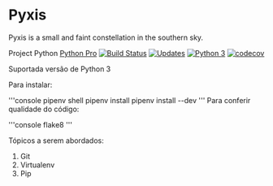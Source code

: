 # Pyxis
Pyxis is a small and faint constellation in the southern sky.


Project Python [Python Pro](http://python.pro.br)
[![Build Status](https://travis-ci.org/jr1os/Pyxis.svg?branch=master)](https://travis-ci.org/jr1os/Pyxis)
[![Updates](https://pyup.io/repos/github/jr1os/Pyxis/shield.svg)](https://pyup.io/repos/github/jr1os/Pyxis/)
[![Python 3](https://pyup.io/repos/github/jr1os/Pyxis/python-3-shield.svg)](https://pyup.io/repos/github/jr1os/Pyxis/)
[![codecov](https://codecov.io/gh/jr1os/Pyxis/branch/master/graph/badge.svg)](https://codecov.io/gh/jr1os/Pyxis)



Suportada versão de Python 3

Para instalar:

'''console
pipenv shell
pipenv install
pipenv install --dev 
'''
Para conferir qualidade do código:

'''console
flake8
'''

Tópicos a serem abordados:
1. Git
2. Virtualenv
3. Pip